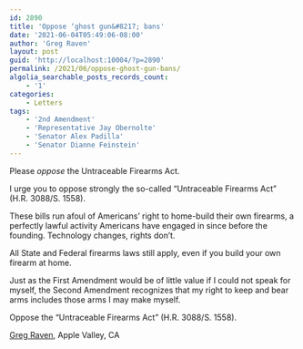 ```yaml
---
id: 2890
title: 'Oppose ‘ghost gun&#8217; bans'
date: '2021-06-04T05:49:06-08:00'
author: 'Greg Raven'
layout: post
guid: 'http://localhost:10004/?p=2890'
permalink: /2021/06/oppose-ghost-gun-bans/
algolia_searchable_posts_records_count:
    - '1'
categories:
    - Letters
tags:
    - '2nd Amendment'
    - 'Representative Jay Obernolte'
    - 'Senator Alex Padilla'
    - 'Senator Dianne Feinstein'
---
```


Please *oppose* the Untraceable Firearms Act.

I urge you to oppose strongly the so-called “Untraceable Firearms Act” (H.R. 3088/S. 1558).

These bills run afoul of Americans’ right to home-build their own firearms, a perfectly lawful activity Americans have engaged in since before the founding. Technology changes, rights don’t.

All State and Federal firearms laws still apply, even if you build your own firearm at home.

Just as the First Amendment would be of little value if I could not speak for myself, the Second Amendment recognizes that my right to keep and bear arms includes those arms I may make myself.

Oppose the “Untraceable Firearms Act” (H.R. 3088/S. 1558).

[Greg Raven](https://www.gregraven.org/), Apple Valley, CA